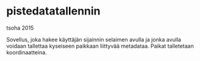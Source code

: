 # pistedatatallennin
tsoha 2015

Sovellus, joka hakee käyttäjän sijainnin selaimen avulla ja jonka avulla voidaan tallettaa kyseiseen paikkaan liittyvää metadataa. Paikat talletetaan koordinaatteina.
